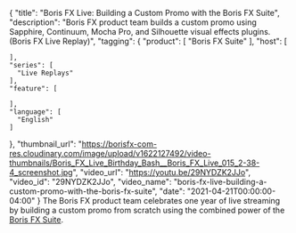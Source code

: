 {
  "title": "Boris FX Live: Building a Custom Promo with the Boris FX Suite",
  "description": "Boris FX product team builds a custom promo using Sapphire, Continuum, Mocha Pro, and Silhouette visual effects plugins. (Boris FX Live Replay)",
  "tagging": {
    "product": [
      "Boris FX Suite"
    ],
    "host": [

    ],
    "series": [
      "Live Replays"
    ],
    "feature": [

    ],
    "language": [
      "English"
    ]
  },
  "thumbnail_url": "https://borisfx-com-res.cloudinary.com/image/upload/v1622127492/video-thumbnails/Boris_FX_Live_Birthday_Bash__Boris_FX_Live_015_2-38-4_screenshot.jpg",
  "video_url": "https://youtu.be/29NYDZK2JJo",
  "video_id": "29NYDZK2JJo",
  "video_name": "boris-fx-live-building-a-custom-promo-with-the-boris-fx-suite",
  "date": "2021-04-21T00:00:00-04:00"
}
The Boris FX product team celebrates one year of live streaming by building a custom promo from scratch using the combined power of the [Boris FX Suite]().

